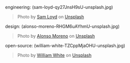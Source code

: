 engineering: (sam-loyd-qy27JnsH9sU-unsplash.jpg)
> Photo by [Sam Loyd](https://unsplash.com/@samloyd?utm_source=unsplash&utm_medium=referral&utm_content=creditCopyText) on [Unsplash](https://unsplash.com/search/photos/engineering?utm_source=unsplash&utm_medium=referral&utm_content=creditCopyText)

design: (alonso-moreno-RHGM6uAYhmU-unsplash.jpg)
> Photo by [Alonso Moreno](https://unsplash.com/@alonsooom?utm_source=unsplash&utm_medium=referral&utm_content=creditCopyText) on [Unsplash](https://unsplash.com/search/photos/corvette?utm_source=unsplash&utm_medium=referral&utm_content=creditCopyText)

open-source: (william-white-TZCppMjaOHU-unsplash.jpg)
> Photo by [William White](https://unsplash.com/@wrwhite3?utm_source=unsplash&utm_medium=referral&utm_content=creditCopyText) on [Unsplash](https://unsplash.com/search/photos/community?utm_source=unsplash&utm_medium=referral&utm_content=creditCopyText)